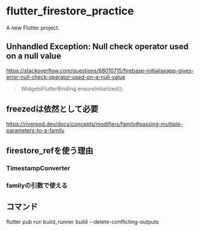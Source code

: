 # flutter_firestore_practice

A new Flutter project.

## Unhandled Exception: Null check operator used on a null value
https://stackoverflow.com/questions/68010715/firebase-initialiseapp-gives-error-null-check-operator-used-on-a-null-value
>WidgetsFlutterBinding.ensureInitialized();

## freezedは依然として必要
https://riverpod.dev/docs/concepts/modifiers/family#passing-multiple-parameters-to-a-family

## firestore_refを使う理由
### TimestampConverter
### familyの引数で使える

## コマンド
flutter pub run build_runner build --delete-conflicting-outputs

